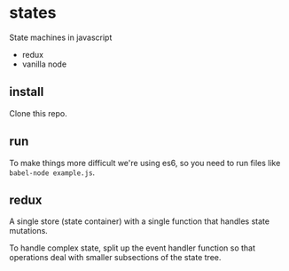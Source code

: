 # states

State machines in javascript

* redux
* vanilla node

## install

Clone this repo.


## run

To make things more difficult we're using es6, so you need to run files like `babel-node example.js`.


## redux

A single store (state container) with a single function that handles state mutations.

To handle complex state, split up the event handler function so that operations deal with smaller subsections of the state tree.

